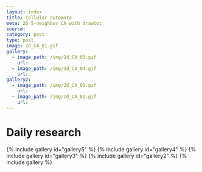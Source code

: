```yaml
---
layout: index
title: Cellular automata
meta: 2D 5-neighbor CA with drawbot
source: 
category: post
type: post
image: 2d_CA_01.gif
gallery:
  - image_path: /img/2d_CA_03.gif
    url:
  - image_path: /img/2d_CA_04.gif
    url: 
gallery2:
  - image_path: /img/2d_CA_01.gif
    url:
  - image_path: /img/2d_CA_02.gif
    url: 
---
```


# Daily research
{% include gallery id="gallery5" %}
{% include gallery id="gallery4" %}
{% include gallery id="gallery3" %}
{% include gallery id="gallery2" %}
{% include gallery %}






